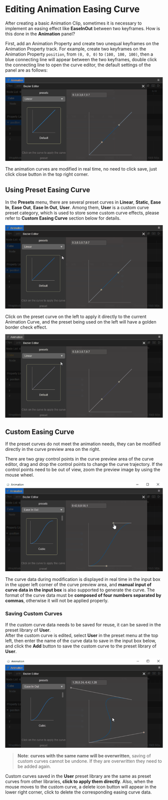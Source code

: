 # Editing Animation Easing Curve

After creating a basic Animation Clip, sometimes it is necessary to implement an easing effect like **EaseInOut** between two keyframes. How is this done in the **Animation** panel?

First, add an Animation Property and create two unequal keyframes on the Animation Property track. For example, create two keyframes on the Animation Property `position`, from `(0, 0, 0)` to `(100, 100, 100)`, then a blue connecting line will appear between the two keyframes, double click the connecting line to open the curve editor, the default settings of the panel are as follows:

![time curve](animation-curve/main.png)

The animation curves are modified in real time, no need to click save, just click close button in the top right corner.

## Using Preset Easing Curve

In the **Presets** menu, there are several preset curves in **Linear**, **Static**, **Ease In**, **Ease Out**, **Ease In Out**, **User**. Among them, **User** is a custom curve preset category, which is used to store some custom curve effects, please refer to **Custom Easing Curve** section below for details.

![preset](animation-curve/preset.gif)

Click on the preset curve on the left to apply it directly to the current Animation Curve, and the preset being used on the left will have a golden border check effect.

![select preset](animation-curve/select-preset.gif)

## Custom Easing Curve

If the preset curves do not meet the animation needs, they can be modified directly in the curve preview area on the right.

There are two gray control points in the curve preview area of the curve editor, drag and drop the control points to change the curve trajectory. If the control points need to be out of view, zoom the preview image by using the mouse wheel.

![change preset](animation-curve/change-preset.gif)

The curve data during modification is displayed in real time in the input box in the upper left corner of the curve preview area, and **manual input of curve data in the input box** is also supported to generate the curve. The format of the curve data must be **composed of four numbers separated by commas**, otherwise it will not be applied properly.

### Saving Custom Curves

If the custom curve data needs to be saved for reuse, it can be saved in the preset library of **User**. <br>
After the custom curve is edited, select **User** in the preset menu at the top left, then enter the name of the curve data to save in the input box below, and click the **Add** button to save the custom curve to the preset library of **User**.

![save-curve](animation-curve/save-curve.gif)

> **Note**: **curves with the same name will be overwritten**, saving of custom curves cannot be undone. If they are overwritten they need to be added again.

Custom curves saved in the **User** preset library are the same as preset curves from other libraries, **click to apply them directly**. Also, when the mouse moves to the custom curve, a delete icon button will appear in the lower right corner, click to delete the corresponding easing curve data.
